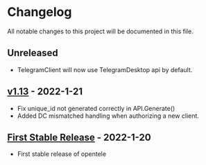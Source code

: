 # Changelog
All notable changes to this project will be documented in this file.


## Unreleased
- TelegramClient will now use TelegramDesktop api by default.

## [v1.13](https://pypi.org/project/opentele/1.13/) - 2022-1-21

- Fix unique_id not generated correctly in API.Generate()
- Added DC mismatched handling when authorizing a new client.

## [First Stable Release](https://pypi.org/project/opentele/1.13/) - 2022-1-20

- First stable release of opentele